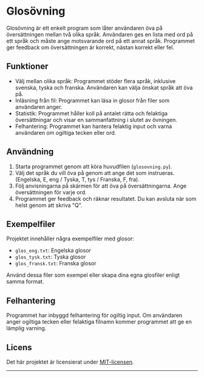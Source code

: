 # Glosövning

Glosövning är ett enkelt program som låter användaren öva på översättningen mellan två olika språk. Användaren ges en lista med ord på ett språk och måste ange motsvarande ord på ett annat språk. Programmet ger feedback om översättningen är korrekt, nästan korrekt eller fel.

## Funktioner

- Välj mellan olika språk: Programmet stöder flera språk, inklusive svenska, tyska och franska. Användaren kan välja önskat språk att öva på.
- Inläsning från fil: Programmet kan läsa in glosor från filer som användaren anger.
- Statistik: Programmet håller koll på antalet rätta och felaktiga översättningar och visar en sammanfattning i slutet av övningen.
- Felhantering: Programmet kan hantera felaktig input och varna användaren om ogiltiga tecken eller ord.

## Användning

1. Starta programmet genom att köra huvudfilen (`glosovning.py`).
2. Välj det språk du vill öva på genom att ange det som instrueras.(Engelska, E, eng / Tyska, T, tys / Franska, F, fra).
3. Följ anvisningarna på skärmen för att öva på översättningarna. Ange översättningen för varje ord.
4. Programmet ger feedback och räknar resultatet. Du kan avsluta när som helst genom att skriva "Q".

## Exempelfiler

Projektet innehåller några exempelfiler med glosor:

- `glos_eng.txt`: Engelska glosor
- `glos_tysk.txt`: Tyska glosor
- `glos_fransk.txt`: Franska glosor

Använd dessa filer som exempel eller skapa dina egna glosfiler enligt samma format.

## Felhantering

Programmet har inbyggd felhantering för ogiltig input. Om användaren anger ogiltiga tecken eller felaktiga filnamn kommer programmet att ge en lämplig varning.

## Licens

Det här projektet är licensierat under [MIT-licensen](LICENSE).

---
